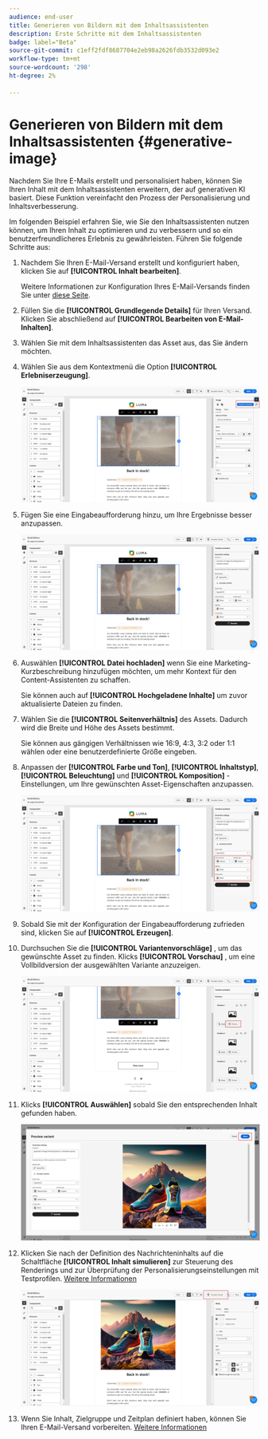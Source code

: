 ```yaml
---
audience: end-user
title: Generieren von Bildern mit dem Inhaltsassistenten
description: Erste Schritte mit dem Inhaltsassistenten
badge: label="Beta"
source-git-commit: c1eff2fdf8687704e2eb98a2626fdb3532d093e2
workflow-type: tm+mt
source-wordcount: '298'
ht-degree: 2%

---
```



# Generieren von Bildern mit dem Inhaltsassistenten {#generative-image}

Nachdem Sie Ihre E-Mails erstellt und personalisiert haben, können Sie Ihren Inhalt mit dem Inhaltsassistenten erweitern, der auf generativen KI basiert. Diese Funktion vereinfacht den Prozess der Personalisierung und Inhaltsverbesserung.

Im folgenden Beispiel erfahren Sie, wie Sie den Inhaltsassistenten nutzen können, um Ihren Inhalt zu optimieren und zu verbessern und so ein benutzerfreundlicheres Erlebnis zu gewährleisten. Führen Sie folgende Schritte aus:

1. Nachdem Sie Ihren E-Mail-Versand erstellt und konfiguriert haben, klicken Sie auf **[!UICONTROL Inhalt bearbeiten]**.

   Weitere Informationen zur Konfiguration Ihres E-Mail-Versands finden Sie unter [diese Seite](../content/create-email-content.md).

1. Füllen Sie die **[!UICONTROL Grundlegende Details]** für Ihren Versand. Klicken Sie abschließend auf **[!UICONTROL Bearbeiten von E-Mail-Inhalten]**.

1. Wählen Sie mit dem Inhaltsassistenten das Asset aus, das Sie ändern möchten.

1. Wählen Sie aus dem Kontextmenü die Option **[!UICONTROL Erlebniserzeugung]**.

   ![](assets/image-genai-1.png)

1. Fügen Sie eine Eingabeaufforderung hinzu, um Ihre Ergebnisse besser anzupassen.

   ![](assets/image-genai-2.png)

1. Auswählen **[!UICONTROL Datei hochladen]** wenn Sie eine Marketing-Kurzbeschreibung hinzufügen möchten, um mehr Kontext für den Content-Assistenten zu schaffen.

   Sie können auch auf **[!UICONTROL Hochgeladene Inhalte]** um zuvor aktualisierte Dateien zu finden.

1. Wählen Sie die **[!UICONTROL Seitenverhältnis]** des Assets. Dadurch wird die Breite und Höhe des Assets bestimmt.

   Sie können aus gängigen Verhältnissen wie 16:9, 4:3, 3:2 oder 1:1 wählen oder eine benutzerdefinierte Größe eingeben.

1. Anpassen der **[!UICONTROL Farbe und Ton]**, **[!UICONTROL Inhaltstyp]**, **[!UICONTROL Beleuchtung]** und **[!UICONTROL Komposition]** -Einstellungen, um Ihre gewünschten Asset-Eigenschaften anzupassen.

   ![](assets/image-genai-3.png)

1. Sobald Sie mit der Konfiguration der Eingabeaufforderung zufrieden sind, klicken Sie auf **[!UICONTROL Erzeugen]**.

1. Durchsuchen Sie die **[!UICONTROL Variantenvorschläge]** , um das gewünschte Asset zu finden. Klicks **[!UICONTROL Vorschau]** , um eine Vollbildversion der ausgewählten Variante anzuzeigen.

   ![](assets/image-genai-5.png)

1. Klicks **[!UICONTROL Auswählen]** sobald Sie den entsprechenden Inhalt gefunden haben.

   ![](assets/image-genai-6.png)

1. Klicken Sie nach der Definition des Nachrichteninhalts auf die Schaltfläche **[!UICONTROL Inhalt simulieren]** zur Steuerung des Renderings und zur Überprüfung der Personalisierungseinstellungen mit Testprofilen.  [Weitere Informationen](../preview-test/preview-content.md)

   ![](assets/image-genai-7.png)

1. Wenn Sie Inhalt, Zielgruppe und Zeitplan definiert haben, können Sie Ihren E-Mail-Versand vorbereiten. [Weitere Informationen](../monitor/prepare-send.md)